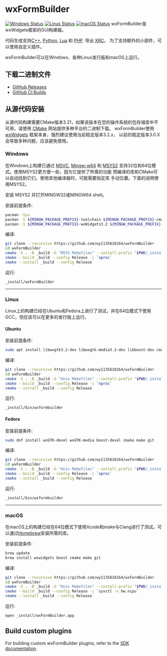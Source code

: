 # wxFormBuilder

[![Windows Status](https://github.com/wxFormBuilder/wxFormBuilder/actions/workflows/windows.yml/badge.svg?branch=master)](https://github.com/wxFormBuilder/wxFormBuilder/actions/workflows/windows.yml)
[![Linux Status](https://github.com/wxFormBuilder/wxFormBuilder/actions/workflows/linux.yml/badge.svg?branch=master)](https://github.com/wxFormBuilder/wxFormBuilder/actions/workflows/linux.yml)
[![macOS Status](https://github.com/wxFormBuilder/wxFormBuilder/actions/workflows/macos.yml/badge.svg?branch=master)](https://github.com/wxFormBuilder/wxFormBuilder/actions/workflows/macos.yml)
wxFormBuilder是wxWidgets框架的GUI构建器。

代码生成支持[C++](https://wxwidgets.org/), [Python](https://wxpython.org/),
[Lua](https://github.com/pkulchenko/wxlua) 和 [PHP](https://github.com/wxphp/wxphp).
导出 [XRC](https://docs.wxwidgets.org/trunk/overview_xrc.html)。
为了支持额外的小部件，可以使用自定义插件。

wxFormBuilder可以在Windows、各种Linux发行版和macOS上运行。

## 下载二进制文件

* [GitHub Releases](https://github.com/wxFormBuilder/wxFormBuilder/releases)
* [GitHub CI Builds](https://github.com/wxFormBuilder/wxFormBuilder/actions)

## 从源代码安装

从源代码构建需要CMake版本3.21，如果该版本在您的操作系统的包存储库中不可用，请使用
[CMake](https://cmake.org/download/) 网站提供多种平台的二进制下载。
wxFormBuilder使用[wxWidgets](https://wxwidgets.org/) 框架本身，强烈建议使用当前稳定版本3.2.x，
以前的稳定版本3.0.X会导致多种问题，应该避免使用。

### Windows

在Windows上构建已通过 [MSVC](https://visualstudio.com), [Mingw-w64](https://mingw-w64.org) 和
[MSYS2](https://msys2.org) 支持32位和64位模式。使用MSYS2更方便一些，因为它提供了所需的功能
预编译的库和CMake可以自动找到它们。使用其他编译器时，可能需要指定库
手动位置。下面的说明使用MSYS2。

安装 MSYS2 并打开MINGW32或MINGW64 shell。

安装前提条件:

```sh
pacman -Syu
pacman -S ${MINGW_PACKAGE_PREFIX}-toolchain ${MINGW_PACKAGE_PREFIX}-cmake ${MINGW_PACKAGE_PREFIX}-make base-devel git
pacman -S ${MINGW_PACKAGE_PREFIX}-wxWidgets3.2 ${MINGW_PACKAGE_PREFIX}-boost
```

编译:

```sh
git clone --recursive https://github.com/wy1135818164/wxFormBuilder
cd wxFormBuilder
cmake -S . -B _build -G "MSYS Makefiles" --install-prefix "$PWD/_install" -DCMAKE_BUILD_TYPE=Release
cmake --build _build --config Release -j `nproc`
cmake --install _build --config Release
```

运行:

```sh
_install/wxFormBuilder
```

---

### Linux

Linux上的构建已经在Ubuntu和Fedora上进行了测试，并在64位模式下使用GCC，但应该可以在更多的发行版上运行。

#### Ubuntu

安装前提条件:

```sh
sudo apt install libwxgtk3.2-dev libwxgtk-media3.2-dev libboost-dev cmake make git
```

编译:

```sh
git clone --recursive https://github.com/wy1135818164/wxFormBuilder
cd wxFormBuilder
cmake -S . -B _build -G "Unix Makefiles" --install-prefix "$PWD/_install" -DCMAKE_BUILD_TYPE=Release
cmake --build _build --config Release -j `nproc`
cmake --install _build --config Release
```

运行:

```sh
_install/bin/wxformbuilder
```

#### Fedora

安装前提条件:

```sh
sudo dnf install wxGTK-devel wxGTK-media boost-devel cmake make git
```

编译:

```sh
git clone --recursive https://github.com/wy1135818164/wxFormBuilder
cd wxFormBuilder
cmake -S . -B _build -G "Unix Makefiles" --install-prefix "$PWD/_install" -DCMAKE_BUILD_TYPE=Release
cmake --build _build --config Release -j `nproc`
cmake --install _build --config Release
```

运行:

```sh
_install/bin/wxformbuilder
```

---

### macOS

在macOS上的构建已经在64位模式下使用Xcode和make与Clang进行了测试。可以通过[Homebrew](https://brew.sh/)安装所需的库。

安装前提条件:

```sh
brew update
brew install wxwidgets boost cmake make git
```

编译:

```sh
git clone --recursive https://github.com/wy1135818164/wxFormBuilder
cd wxFormBuilder
cmake -S . -B _build -G "Unix Makefiles" --install-prefix "$PWD/_install" -DCMAKE_BUILD_TYPE=Release
cmake --build _build --config Release -j `sysctl -n hw.ncpu`
cmake --install _build --config Release
```

运行:

```sh
open _install/wxFormBuilder.app
```

## Build custom plugins

For building custom wxFormBuilder plugins, refer to the [SDK documentation](./sdk/README.md).
